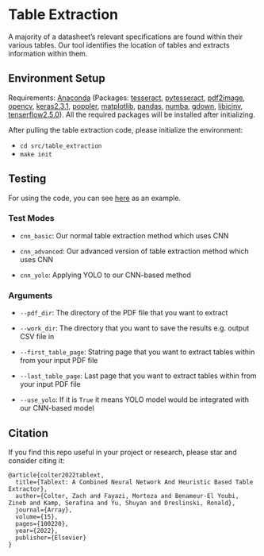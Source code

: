 # Table Extraction

A majority of a datasheet’s relevant specifications are found within their various tables. Our tool identifies the location of tables and extracts information within them.

## Environment Setup

Requirements: [Anaconda](anaconda.com) (Packages: [tesseract](https://anaconda.org/conda-forge/tesseract), [pytesseract](https://anaconda.org/conda-forge/pytesseract), [pdf2image](https://anaconda.org/conda-forge/pdf2image), [opencv](https://anaconda.org/conda-forge/opencv), [keras2.3.1](https://anaconda.org/conda-forge/keras), [poppler](https://anaconda.org/conda-forge/poppler), [matplotlib](https://anaconda.org/conda-forge/matplotlib), [pandas](https://anaconda.org/anaconda/pandas), [numba](https://anaconda.org/numba/numba), [gdown](https://anaconda.org/conda-forge/gdown), [libicinv](https://anaconda.org/conda-forge/libiconv/), [tenserflow2.5.0](https://anaconda.org/conda-forge/tensorflow)). All the required packages will be installed after initializing.

After pulling the table extraction code, please initialize the environment:

- `cd src/table_extraction`
- `make init`

## Testing
For using the code, you can see [here](https://github.com/idea-fasoc/datasheet-scrubber/tree/master/tests/table_extraction) as an example.
### Test Modes
- `cnn_basic`: Our normal table extraction method which uses CNN
 
- `cnn_advanced`: Our advanced version of table extraction method which uses CNN

- `cnn_yolo`: Applying YOLO to our CNN-based method

### Arguments
- `--pdf_dir`: The directory of the PDF file that you want to extract

- `--work_dir`: The directory that you want to save the results e.g. output CSV file in

- `--first_table_page`: Statring page that you want to extract tables within from your input PDF file

- `--last_table_page`: Last page that you want to extract tables within from your input PDF file

- `--use_yolo`: If it is `True` it means YOLO model would be integrated with our CNN-based model

## Citation
If you find this repo useful in your project or research, please star and consider citing it:

```
@article{colter2022tablext,
  title={Tablext: A Combined Neural Network And Heuristic Based Table Extractor},
  author={Colter, Zach and Fayazi, Morteza and Benameur-El Youbi, Zineb and Kamp, Serafina and Yu, Shuyan and Dreslinski, Ronald},
  journal={Array},
  volume={15},
  pages={100220},
  year={2022},
  publisher={Elsevier}
}
```

